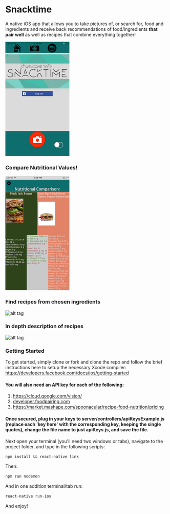 # Snacktime
A native iOS app that allows you to take pictures of, or search for, food and ingredients and receive back recommendations of food/ingredients <strong>that pair well</strong> as well as recipes that combine everything together!

![alt tag](./public/welcomePage.png)

### Compare Nutritional Values!

![alt tag](./public/compareNutritionalValuesPage.png)

### Find recipes from chosen ingredients

![alt tag](./public/Recipes.png)

### In depth description of recipes

![alt tag](./public/Recipe.png)

### Getting Started
To get started, simply clone or fork and clone the repo and follow the brief instructions here to setup the necessary Xcode compiler: https://developers.facebook.com/docs/ios/getting-started

#### You will also need an API key for each of the following:

1. https://cloud.google.com/vision/
2. <a href="developer.foodpairing.com">developer.foodpairing.com</a>
3. https://market.mashape.com/spoonacular/recipe-food-nutrition/pricing

#### Once secured, plug in your keys to server/controllers/apiKeysExample.js (replace each 'key here' with the corresponding key, keeping the single quotes), change the file name to just apiKeys.js, and save the file.

Next open your terminal (you'll need two windows or tabs), navigate to the project folder, and type in the following scripts:

```javascript
npm install && react-native link
```

Then:
```javascript
npm run nodemon
```

And in one addition terminal/tab run:
```javascript
react-native run-ios
```

And enjoy!
